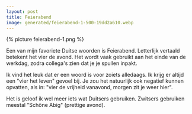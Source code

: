 ```yaml
---
layout: post
title: Feierabend
image: generated/feierabend-1-500-19dd2a610.webp
---
```


{% picture feierabend-1.png %}

Een van mijn favoriete Duitse woorden is Feierabend. Letterlijk vertaald betekent het vier de avond. Het wordt vaak gebruikt aan het einde van de werkdag, zodra collega's zien dat je je spullen inpakt.

Ik vind het leuk dat er een woord is voor zoiets alledaags. Ik krijg er altijd een "vier het leven" gevoel bij. Je zou het natuurlijk ook negatief kunnen opvatten, als in: "vier de vrijheid vanavond, morgen zit je weer hier".

Het is geloof ik wel meer iets wat Duitsers gebruiken. Zwitsers gebruiken meestal "Schöne Abig" (prettige avond).

